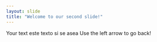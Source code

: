 ```yaml
---
layout: slide
title: "Welcome to our second slide!"
---
```

Your text este texto si se asea
Use the left arrow to go back!
